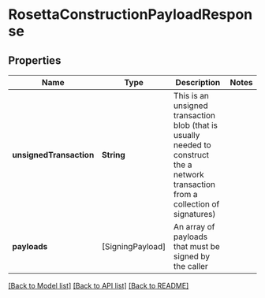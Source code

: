 # RosettaConstructionPayloadResponse

## Properties
Name | Type | Description | Notes
------------ | ------------- | ------------- | -------------
**unsignedTransaction** | **String** | This is an unsigned transaction blob (that is usually needed to construct the a network transaction from a collection of signatures) | 
**payloads** | [SigningPayload] | An array of payloads that must be signed by the caller | 

[[Back to Model list]](../README.md#documentation-for-models) [[Back to API list]](../README.md#documentation-for-api-endpoints) [[Back to README]](../README.md)


